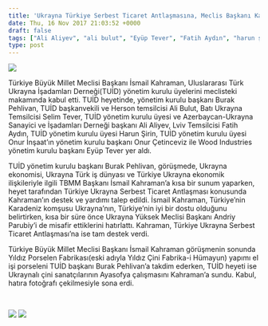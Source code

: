 ```yaml
---
title: 'Ukrayna Türkiye Serbest Ticaret Antlaşmasına, Meclis Başkanı Kahraman’dan tam destek'
date: Thu, 16 Nov 2017 21:03:52 +0000
draft: false
tags: ["Ali Aliyev", "ali bulut", "Eyüp Tever", "Fatih Aydın", "harun şirin", "İsmail Kahraman", "Onur Çetinceviz", "Selim Tever", "TUİD", "TUİD (Türk Ukrayna İşadamları Derneği)", "Türkiye Ukrayna Serbest Ticaret Antlaşması", "Ziyaret"]
type: post
---
```


![](https://burakpehlivan.org/wp-content/uploads/2017/11/Screen-Shot-2017-11-16-at-22.58.44.png)


Türkiye Büyük Millet Meclisi Başkanı İsmail Kahraman, Uluslararası Türk Ukrayna İşadamları Derneği(TUİD) yönetim kurulu üyelerini meclisteki makamında kabul etti. TUİD heyetinde, yönetim kurulu başkanı Burak Pehlivan, TUİD başkanvekili ve Herson temsilcisi Ali Bulut, Batı Ukrayna Temsilcisi Selim Tever, TUİD yönetim kurulu üyesi ve Azerbaycan-Ukrayna Sanayici ve İşadamları Derneği başkanı Ali Aliyev, Lviv Temsilcisi Fatih Aydın, TUİD yönetim kurulu üyesi Harun Şirin, TUİD yönetim kurulu üyesi Onur İnşaat’ın yönetim kurulu başkanı Onur Çetinceviz ile Wood Industries yönetim kurulu başkanı Eyüp Tever yer aldı.


TUİD yönetim kurulu başkanı Burak Pehlivan, görüşmede, Ukrayna ekonomisi, Ukrayna Türk iş dünyası ve Türkiye Ukrayna ekonomik ilişkileriyle ilgili TBMM Başkanı İsmail Kahraman’a kısa bir sunum yaparken, heyet tarafından Türkiye Ukrayna Serbest Ticaret Antlaşması konusunda Kahraman’ın destek ve yardımı talep edildi. İsmail Kahraman, Türkiye’nin Karadeniz komşusu Ukrayna’nın, Türkiye’nin iyi bir dostu olduğunu belirtirken, kısa bir süre önce Ukrayna Yüksek Meclisi Başkanı Andriy Parubiy’i de misafir ettiklerini hatırlattı. Kahraman, Türkiye Ukrayna Serbest Ticaret Antlaşması’na ise tam destek verdi.




Türkiye Büyük Millet Meclisi Başkanı İsmail Kahraman görüşmenin sonunda Yıldız Porselen Fabrikası(eski adıyla Yıldız Çini Fabrika-i Hümayun) yapımı el işi porseleni TUİD başkanı Burak Pehlivan’a takdim ederken, TUİD heyeti ise Ukraynalı çini sanatçılarının Ayasofya çalışmasını Kahraman’a sundu. Kabul, hatıra fotoğrafı çekilmesiyle sona erdi.


 

![](https://burakpehlivan.org/wp-content/uploads/2017/11/Screen-Shot-2017-11-16-at-22.59.10.png) ![](https://burakpehlivan.org/wp-content/uploads/2017/11/Screen-Shot-2017-11-16-at-22.59.01.png)